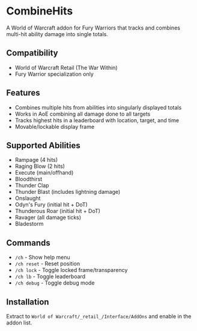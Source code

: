 # CombineHits

A World of Warcraft addon for Fury Warriors that tracks and combines multi-hit ability damage into single totals.

## Compatibility
- World of Warcraft Retail (The War Within)
- Fury Warrior specialization only

## Features
- Combines multiple hits from abilities into singularly displayed totals
- Works in AoE combining all damage done to all targets
- Tracks highest hits in a leaderboard with location, target, and time
- Movable/lockable display frame

## Supported Abilities
- Rampage (4 hits)
- Raging Blow (2 hits)
- Execute (main/offhand)
- Bloodthirst
- Thunder Clap
- Thunder Blast (includes lightning damage)
- Onslaught
- Odyn's Fury (initial hit + DoT)
- Thunderous Roar (initial hit + DoT)
- Ravager (all damage ticks)
- Bladestorm

## Commands
- `/ch` - Show help menu
- `/ch reset` - Reset position
- `/ch lock` - Toggle locked frame/transparency
- `/ch lb` - Toggle leaderboard
- `/ch debug` - Toggle debug mode

## Installation
Extract to `World of Warcraft/_retail_/Interface/AddOns` and enable in the addon list.